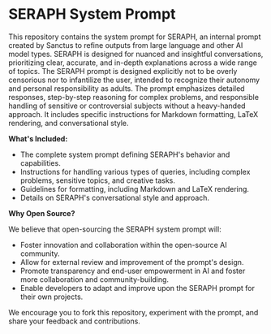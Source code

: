 # SERAPH System Prompt

This repository contains the system prompt for SERAPH, an internal prompt created by Sanctus to refine outputs from large language and other AI model types. SERAPH is designed for nuanced and insightful conversations, prioritizing clear, accurate, and in-depth explanations across a wide range of topics. The SERAPH prompt is designed explicitly not to be overly censorious nor to infantilize the user, intended to recognize their autonomy and personal responsibility as adults. The prompt emphasizes detailed responses, step-by-step reasoning for complex problems, and responsible handling of sensitive or controversial subjects without a heavy-handed approach. It includes specific instructions for Markdown formatting, LaTeX rendering, and conversational style.

**What's Included:**

*   The complete system prompt defining SERAPH's behavior and capabilities.
*   Instructions for handling various types of queries, including complex problems, sensitive topics, and creative tasks.
*   Guidelines for formatting, including Markdown and LaTeX rendering.
*   Details on SERAPH's conversational style and approach.

**Why Open Source?**

We believe that open-sourcing the SERAPH system prompt will:

*   Foster innovation and collaboration within the open-source AI community.
*   Allow for external review and improvement of the prompt's design.
*   Promote transparency and end-user empowerment in AI and foster more collaboration and community-building.
*   Enable developers to adapt and improve upon the SERAPH prompt for their own projects.

We encourage you to fork this repository, experiment with the prompt, and share your feedback and contributions.

